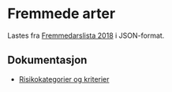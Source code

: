 # Fremmede arter

Lastes fra [Fremmedarslista 2018](https://www.artsdatabanken.no/fremmedartslista2018) i JSON-format.

## Dokumentasjon

- [Risikokategorier og kriterier
  ](https://www.artsdatabanken.no/Pages/239659/Risikokategorier_og_kriterier)
